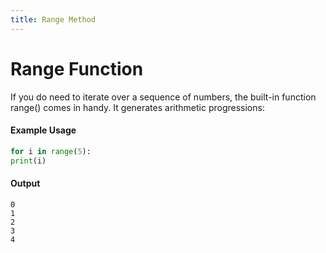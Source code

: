 ```yaml
---
title: Range Method
---
```

# Range Function
If you do need to iterate over a sequence of numbers, the built-in function range() comes in handy. It generates arithmetic progressions:

#### Example Usage
 ```py
for i in range(5):
 print(i)
 ```
 
 #### Output
 ```
0
1
2
3
4
 ```
 
